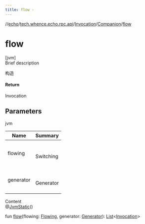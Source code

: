 ```yaml
---
title: flow -
---
```

//[echo](../../../index.md)/[tech.whence.echo.rpc.api](../../index.md)/[Invocation](../index.md)/[Companion](index.md)/[flow](flow.md)



# flow  
[jvm]  
Brief description  


构造



#### Return  


Invocation



## Parameters  
  
jvm  
  
|  Name|  Summary| 
|---|---|
| flowing| <br><br>Switching<br><br>
| generator| <br><br>Generator<br><br>
  
  
Content  
@[JvmStatic](https://kotlinlang.org/api/latest/jvm/stdlib/kotlin.jvm/-jvm-static/index.html)()  
  
fun [flow](flow.md)(flowing: [Flowing](../../-flowing/index.md), generator: [Generator](../../-generator/index.md)): [List](https://kotlinlang.org/api/latest/jvm/stdlib/kotlin.collections/-list/index.html)<[Invocation](../index.md)>  



